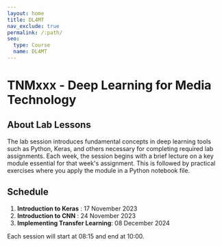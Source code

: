 ```yaml
---
layout: home
title: DL4MT
nav_exclude: true
permalink: /:path/
seo:
  type: Course
  name: DL4MT
---
```


# TNMxxx - Deep Learning for Media Technology

## About Lab Lessons

The lab session introduces fundamental concepts in deep learning tools such as Python, Keras, and others necessary for completing required lab assignments. Each week, the session begins with a brief lecture on a key module essential for that week's assignment. This is followed by practical exercises where you apply the module in a Python notebook file.

## Schedule

1. **Introduction to Keras** : 17 November 2023
2. **Introduction to CNN** : 24 November 2023
3. **Implementing Transfer Learning**: 08 December 2024

Each session will start at 08:15 and end at 10:00.


